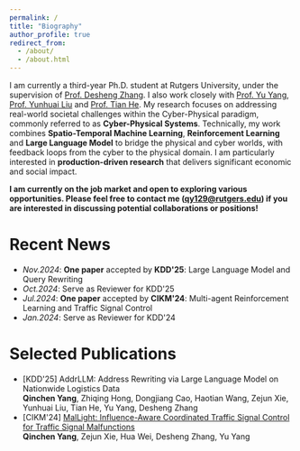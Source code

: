 ```yaml
---
permalink: /
title: "Biography"
author_profile: true
redirect_from: 
  - /about/
  - /about.html
---
```


I am currently a third-year Ph.D. student at Rutgers University, under the supervision of [Prof. Desheng Zhang](https://people.cs.rutgers.edu/~dz220/). I also work closely with [Prof. Yu Yang](https://www.yyang.site/), [Prof. Yunhuai Liu](http://www.yunhuai.net/Yunhuai.htm) and [Prof. Tian He](https://www-users.cse.umn.edu/~tianhe/). My research focuses on addressing real-world societal challenges within the Cyber-Physical paradigm, commonly referred to as **Cyber-Physical Systems**. Technically, my work combines **Spatio-Temporal Machine Learning**, **Reinforcement Learning** and **Large Language Model** to bridge the physical and cyber worlds, with feedback loops from the cyber to the physical domain. I am particularly interested in **production-driven research** that delivers significant economic and social impact.  

**I am currently on the job market and open to exploring various opportunities. Please feel free to contact me (qy129@rutgers.edu) if you are interested in discussing potential collaborations or positions!**

Recent News
======
* *Nov.2024*: **One paper** accepted by **KDD'25**: Large Language Model and Query Rewriting
* *Oct.2024*: Serve as Reviewer for KDD'25
* *Jul.2024*: **One paper** accepted by **CIKM'24**: Multi-agent Reinforcement Learning and Traffic Signal Control
* *Jan.2024*: Serve as Reviewer for KDD'24

Selected Publications
======
* \[KDD'25] AddrLLM: Address Rewriting via Large Language Model on Nationwide Logistics Data  
**Qinchen Yang**, Zhiqing Hong, Dongjiang Cao, Haotian Wang, Zejun Xie, Yunhuai Liu, Tian He, Yu Yang, Desheng Zhang
* \[CIKM'24] [MalLight: Influence-Aware Coordinated Traffic Signal Control for Traffic Signal Malfunctions](https://dl.acm.org/doi/10.1145/3627673.3679605)  
**Qinchen Yang**, Zejun Xie, Hua Wei, Desheng Zhang, Yu Yang
